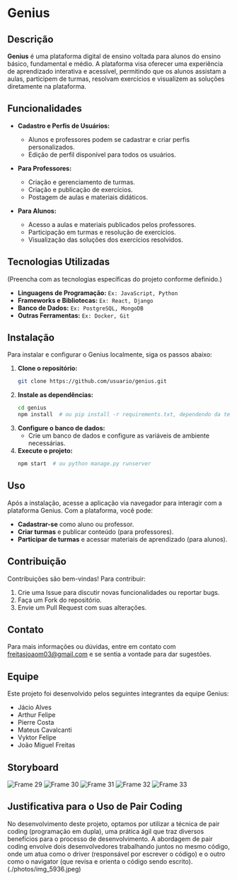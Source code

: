 # Genius

## Descrição

**Genius** é uma plataforma digital de ensino voltada para alunos do ensino básico, fundamental e médio. A plataforma visa oferecer uma experiência de aprendizado interativa e acessível, permitindo que os alunos assistam a aulas, participem de turmas, resolvam exercícios e visualizem as soluções diretamente na plataforma.

## Funcionalidades

- **Cadastro e Perfis de Usuários:** 
  - Alunos e professores podem se cadastrar e criar perfis personalizados.
  - Edição de perfil disponível para todos os usuários.

- **Para Professores:**
  - Criação e gerenciamento de turmas.
  - Criação e publicação de exercícios.
  - Postagem de aulas e materiais didáticos.

- **Para Alunos:**
  - Acesso a aulas e materiais publicados pelos professores.
  - Participação em turmas e resolução de exercícios.
  - Visualização das soluções dos exercícios resolvidos.

## Tecnologias Utilizadas

(Preencha com as tecnologias específicas do projeto conforme definido.)

- **Linguagens de Programação:** `Ex: JavaScript, Python`
- **Frameworks e Bibliotecas:** `Ex: React, Django`
- **Banco de Dados:** `Ex: PostgreSQL, MongoDB`
- **Outras Ferramentas:** `Ex: Docker, Git`

## Instalação

Para instalar e configurar o Genius localmente, siga os passos abaixo:

1. **Clone o repositório:**
    ```bash
    git clone https://github.com/usuario/genius.git
    ```
2. **Instale as dependências:**
    ```bash
    cd genius
    npm install  # ou pip install -r requirements.txt, dependendo da tecnologia
    ```
3. **Configure o banco de dados:**
    - Crie um banco de dados e configure as variáveis de ambiente necessárias.
4. **Execute o projeto:**
    ```bash
    npm start  # ou python manage.py runserver
    ```

## Uso

Após a instalação, acesse a aplicação via navegador para interagir com a plataforma Genius. Com a plataforma, você pode:

- **Cadastrar-se** como aluno ou professor.
- **Criar turmas** e publicar conteúdo (para professores).
- **Participar de turmas** e acessar materiais de aprendizado (para alunos).

## Contribuição

Contribuições são bem-vindas! Para contribuir:

1. Crie uma Issue para discutir novas funcionalidades ou reportar bugs.
2. Faça um Fork do repositório.
3. Envie um Pull Request com suas alterações.

## Contato

Para mais informações ou dúvidas, entre em contato com freitasjoaom03@gmail.com e se sentia a vontade para dar sugestões. 

## Equipe

Este projeto foi desenvolvido pelos seguintes integrantes da equipe Genius:

- Jácio Alves
- Arthur Felipe
- Pierre Costa
- Mateus Cavalcanti
- Vyktor Felipe
- João Miguel Freitas

## Storyboard
![Frame 29](./photos/Frame%2029.jpg)
![Frame 30](./photos/Frame%2030.jpg)
![Frame 31](./photos/Frame%2031.jpg)
![Frame 32](./photos/Frame%2032.jpg)
![Frame 33](./photos/Frame%2033.jpg)


## Justificativa para o Uso de Pair Coding

No desenvolvimento deste projeto, optamos por utilizar a técnica de pair coding (programação em dupla), uma prática ágil que traz diversos benefícios para o processo de desenvolvimento. A abordagem de pair coding envolve dois desenvolvedores trabalhando juntos no mesmo código, onde um atua como o driver (responsável por escrever o código) e o outro como o navigator (que revisa e orienta o código sendo escrito).
 (./photos/img_5936.jpeg)

